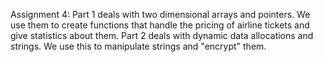 Assignment 4:
Part 1 deals with two dimensional arrays and pointers. We use them to create functions that handle the pricing of airline tickets and give statistics about them.
Part 2 deals with dynamic data allocations and strings. We use this to manipulate strings and "encrypt" them.
